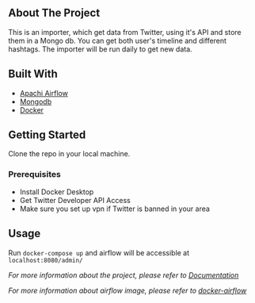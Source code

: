 <!-- ABOUT THE PROJECT -->
## About The Project

This is an importer, which get data from Twitter, using it's API and store them in a Mongo db. You can get both user's timeline and different hashtags.
The importer will be run daily to get new data.

## Built With

* [Apachi Airflow](https://airflow.apache.org/)
* [Mongodb](https://www.mongodb.com/)
* [Docker](https://www.docker.com/)


<!-- GETTING STARTED -->
## Getting Started

Clone the repo in your local machine.

### Prerequisites

* Install Docker Desktop
* Get Twitter Developer API Access
* Make sure you set up vpn if Twitter is banned in your area

<!-- USAGE EXAMPLE -->
## Usage

Run `docker-compose up` and airflow will be accessible at `localhost:8080/admin/`

_For more information about the project, please refer to [Documentation](https://medium.com/)_

_For more information about airflow image, please refer to [docker-airflow](https://github.com/puckel/docker-airflow)_
